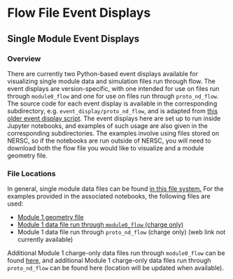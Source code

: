 # Flow File Event Displays

## Single Module Event Displays

### Overview 

There are currently two Python-based event displays available for visualizing single module data and simulation files run through flow. The event displays are version-specific, with one intended for use on files run through `module0_flow` and one for use on files run through `proto_nd_flow`. The source code for each event display is available in the corresponding subdirectory, e.g. `event_display/proto_nd_flow`, and is adapted from [this older event display script](https://github.com/larpix/larpix-v2-testing-scripts/blob/master/event-display/module0_evd.py). The event displays here are set up to run inside Jupyter notebooks, and examples of such usage are also given in the corresponding subdirectories. The examples involve using files stored on NERSC, so if the notebooks are run outside of NERSC, you will need to download both the flow file you would like to visualize and a module geometry file.

### File Locations

In general, single module data files can be found [in this file system.](https://portal.nersc.gov/project/dune/data/) For the examples provided in the associated notebooks, the following files are used:

 - [Module 1 geometry file](https://portal.nersc.gov/project/dune/data/Module1/TPC12/module1_layout-2.3.16.yaml)
 - [Module 1 data file run through `module0_flow` (charge only)](https://portal.nersc.gov/project/dune/data/Module1/reco/charge_only/events_2022_02_09_17_23_09_CET.gz.h5)
 - Module 1 data file run through `proto_nd_flow` (charge only) (web link not currently available)
 
Additional Module 1 charge-only data files run through `module0_flow` can be found [here](https://portal.nersc.gov/project/dune/data/Module1/reco/charge_only/), and additional Module 1 charge-only data files run through `proto_nd_flow` can be found here (location will be updated when available). 
